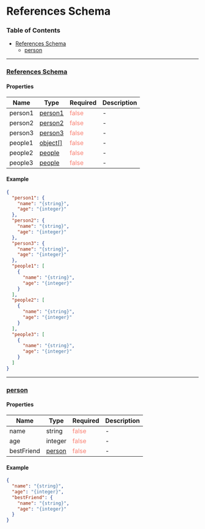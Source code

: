 # References Schema
### Table of Contents

- [References Schema](#root)
    - [person](#%2F%24defs%2Fperson)

---
### <a id="root"></a>[References Schema](#root)
#### Properties

| Name | Type | Required | Description |
|------|------|------|------|
| person1 | <u>[person1](#%2F%24defs%2Fperson)</u> | <span style="color:salmon">false</span> | \- |
| person2 | <u>[person2](#%2F%24defs%2Fperson)</u> | <span style="color:salmon">false</span> | \- |
| person3 | <u>[person3](#%2F%24defs%2Fperson)</u> | <span style="color:salmon">false</span> | \- |
| people1 | <u>[object\[\]](#%2F%24defs%2Fperson)</u> | <span style="color:salmon">false</span> | \- |
| people2 | <u>[people](#%2F%24defs%2Fperson)</u> | <span style="color:salmon">false</span> | \- |
| people3 | <u>[people](#%2F%24defs%2Fperson)</u> | <span style="color:salmon">false</span> | \- |

#### Example

```json
{
  "person1": {
    "name": "{string}",
    "age": "{integer}"
  },
  "person2": {
    "name": "{string}",
    "age": "{integer}"
  },
  "person3": {
    "name": "{string}",
    "age": "{integer}"
  },
  "people1": [
    {
      "name": "{string}",
      "age": "{integer}"
    }
  ],
  "people2": [
    {
      "name": "{string}",
      "age": "{integer}"
    }
  ],
  "people3": [
    {
      "name": "{string}",
      "age": "{integer}"
    }
  ]
}
```
---
### <a id="%2F%24defs%2Fperson"></a>[person](#%2F%24defs%2Fperson)
#### Properties

| Name | Type | Required | Description |
|------|------|------|------|
| <a id="%2F%24defs%2Fperson%2Fproperties%2Fname"></a>name | string | <span style="color:salmon">false</span> | \- |
| <a id="%2F%24defs%2Fperson%2Fproperties%2Fage"></a>age | integer | <span style="color:salmon">false</span> | \- |
| bestFriend | <u>[person](#%2F%24defs%2Fperson)</u> | <span style="color:salmon">false</span> | \- |

#### Example

```json
{
  "name": "{string}",
  "age": "{integer}",
  "bestFriend": {
    "name": "{string}",
    "age": "{integer}"
  }
}
```